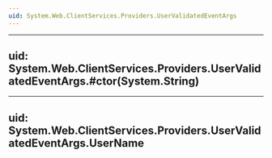 ```yaml
---
uid: System.Web.ClientServices.Providers.UserValidatedEventArgs
---
```


---
uid: System.Web.ClientServices.Providers.UserValidatedEventArgs.#ctor(System.String)
---

---
uid: System.Web.ClientServices.Providers.UserValidatedEventArgs.UserName
---
